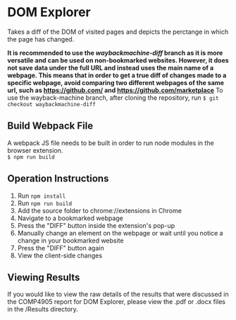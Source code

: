 # DOM Explorer
Takes a diff of the DOM of visited pages and depicts the perctange in which the page has changed. 

**It is recommended to use the *waybackmachine-diff* branch as it is more versatile and can be used on non-bookmarked websites. However, it does not save data under the full URL and instead uses the main name of a webpage. This means that in order to get a true diff of changes made to a specific webpage, avoid comparing two different webpages of the same url, such as https://github.com/ and https://github.com/marketplace**
To use the wayback-machine branch, after cloning the repository, run `$ git checkout waybackmachine-diff`

## Build Webpack File
A webpack JS file needs to be built in order to run node modules in the browser extension. <br>
`$ npm run build`

## Operation Instructions
1. Run `npm install`
2. Run `npm run build`
3. Add the source folder to chrome://extensions in Chrome
4. Navigate to a bookmarked webpage
5. Press the "DIFF" button inside the extension's pop-up
6. Manually change an element on the webpage or wait until you notice a change in your bookmarked website
7. Press the "DIFF" button again
8. View the client-side changes

## Viewing Results
If you would like to view the raw details of the results that were discussed in the COMP4905 report for DOM Explorer, please view the .pdf or .docx files in the /Results directory.